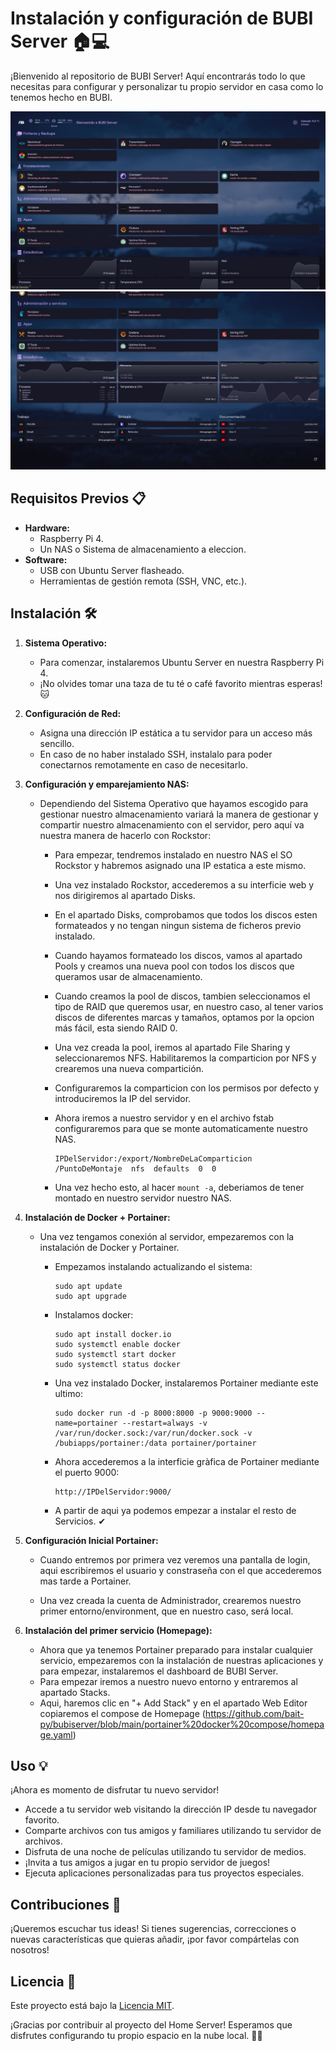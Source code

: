 # Instalación y configuración de BUBI Server 🏠💻

¡Bienvenido al repositorio de BUBI Server! Aquí encontrarás todo lo que necesitas para configurar y personalizar tu propio servidor en casa como lo tenemos hecho en BUBI.

![Resultado Final](https://raw.githubusercontent.com/bait-py/bubiserver/main/BUBIServerResult1.jpg)
![Resultado Final 2](https://raw.githubusercontent.com/bait-py/bubiserver/main/BUBIServerResult2.jpg)

## Requisitos Previos 📋

- **Hardware:**
  - Raspberry Pi 4.
  - Un NAS o Sistema de almacenamiento a eleccion.
- **Software:**
  - USB con Ubuntu Server flasheado.
  - Herramientas de gestión remota (SSH, VNC, etc.).

## Instalación 🛠️

1. **Sistema Operativo:**
   - Para comenzar, instalaremos Ubuntu Server en nuestra Raspberry Pi 4.
   - ¡No olvides tomar una taza de tu té o café favorito mientras esperas! 🐱

2. **Configuración de Red:**
   - Asigna una dirección IP estática a tu servidor para un acceso más sencillo.
   - En caso de no haber instalado SSH, instalalo para poder conectarnos remotamente en caso de necesitarlo.
     
3. **Configuración y emparejamiento NAS:**
   - Dependiendo del Sistema Operativo que hayamos escogido para gestionar nuestro almacenamiento variará la manera de gestionar y compartir nuestro almacenamiento con el servidor, pero aquí va nuestra manera de hacerlo con Rockstor:
     - Para empezar, tendremos instalado en nuestro NAS el SO Rockstor y habremos asignado una IP estatica a este mismo.
       
     - Una vez instalado Rockstor, accederemos a su interficie web y nos dirigiremos al apartado Disks.
     - En el apartado Disks, comprobamos que todos los discos esten formateados y no tengan ningun sistema de ficheros previo instalado.
     - Cuando hayamos formateado los discos, vamos al apartado Pools y creamos una nueva pool con todos los discos que queramos usar de almacenamiento.
     - Cuando creamos la pool de discos, tambien seleccionamos el tipo de RAID que queremos usar, en nuestro caso, al tener varios discos de diferentes marcas y tamaños, optamos por la opcion más fácil, esta siendo RAID 0.
     - Una vez creada la pool, iremos al apartado File Sharing y seleccionaremos NFS. Habilitaremos la comparticion por NFS y crearemos una nueva compartición.
     - Configuraremos la comparticion con los permisos por defecto y introduciremos la IP del servidor.
     - Ahora iremos a nuestro servidor y en el archivo fstab configuraremos para que se monte automaticamente nuestro NAS.
       ```
       IPDelServidor:/export/NombreDeLaComparticion  /PuntoDeMontaje  nfs  defaults  0  0
       ```
     - Una vez hecho esto, al hacer ```mount -a```, deberiamos de tener montado en nuestro servidor nuestro NAS. 

4. **Instalación de Docker + Portainer:**
   - Una vez tengamos conexión al servidor, empezaremos con la instalación de Docker y Portainer.
     
     - Empezamos instalando actualizando el sistema:
         ```
         sudo apt update
         sudo apt upgrade
         ```
     - Instalamos docker:
         ```
         sudo apt install docker.io
         sudo systemctl enable docker
         sudo systemctl start docker
         sudo systemctl status docker
         ```
     - Una vez instalado Docker, instalaremos Portainer mediante este ultimo:
         ```
         sudo docker run -d -p 8000:8000 -p 9000:9000 --name=portainer --restart=always -v /var/run/docker.sock:/var/run/docker.sock -v   /bubiapps/portainer:/data portainer/portainer
         ```
      - Ahora accederemos a la interficie gràfica de Portainer mediante el puerto 9000:
         ```
         http://IPDelServidor:9000/
         ```
      - A partir de aqui ya podemos empezar a instalar el resto de Servicios. ✔
        
  4. **Configuración Inicial Portainer:**
       - Cuando entremos por primera vez veremos una pantalla de login, aqui escribiremos el usuario y constraseña con el que accederemos mas tarde a Portainer.
         
       - Una vez creada la cuenta de Administrador, crearemos nuestro primer entorno/environment, que en nuestro caso, será local.

  5. **Instalación del primer servicio (Homepage):**
       - Ahora que ya tenemos Portainer preparado para instalar cualquier servicio, empezaremos con la instalación de nuestras aplicaciones y para empezar, instalaremos el dashboard de BUBI Server.
       - Para empezar iremos a nuestro nuevo entorno y entraremos al apartado Stacks.
       - Aqui, haremos clic en "+ Add Stack" y en el apartado Web Editor copiaremos el compose de Homepage (https://github.com/bait-py/bubiserver/blob/main/portainer%20docker%20compose/homepage.yaml)





## Uso 💡

¡Ahora es momento de disfrutar tu nuevo servidor!

- Accede a tu servidor web visitando la dirección IP desde tu navegador favorito.
- Comparte archivos con tus amigos y familiares utilizando tu servidor de archivos.
- Disfruta de una noche de películas utilizando tu servidor de medios.
- ¡Invita a tus amigos a jugar en tu propio servidor de juegos!
- Ejecuta aplicaciones personalizadas para tus proyectos especiales.

## Contribuciones 🎉

¡Queremos escuchar tus ideas! Si tienes sugerencias, correcciones o nuevas características que quieras añadir, ¡por favor compártelas con nosotros!

## Licencia 📝

Este proyecto está bajo la [Licencia MIT](LICENSE).

¡Gracias por contribuir al proyecto del Home Server! Esperamos que disfrutes configurando tu propio espacio en la nube local. 🚀✨
